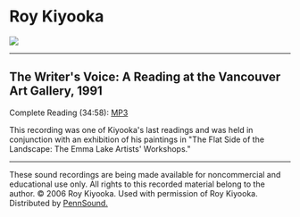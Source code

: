 Roy Kiyooka
===========

![](http://media.sas.upenn.edu/pennsound/authors/Kiyooka/Roy-Kiyooka.jpg)

------------------------------------------------------------------------

The Writer's Voice: A Reading at the Vancouver Art Gallery, 1991
----------------------------------------------------------------

Complete Reading (34:58): [MP3](http://media.sas.upenn.edu/pennsound/authors/Kiyooka/Kiyooka-Roy_from-Writers-Voice_UBC_6-3-95.mp3)  
  
This recording was one of Kiyooka's last readings and was held in conjunction with an exhibition of his paintings in "The Flat
Side of the Landscape: The Emma Lake Artists' Workshops."  
  

------------------------------------------------------------------------

  
These sound recordings are being made available for noncommercial and educational
use only. All rights to this recorded material belong to the author. © 2006
Roy Kiyooka. Used with permission of Roy Kiyooka. Distributed by [PennSound.](../index.html)
